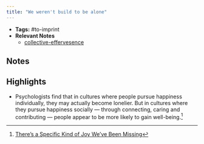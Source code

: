 ```yaml
---
title: "We weren't build to be alone"
---
```


- **Tags:** #to-imprint 
- **Relevant Notes**
	- [collective-effervesence](notes/sciences/psycho/collective-effervesence.md)

## Notes

## Highlights
- Psychologists find that in cultures where people pursue happiness individually, they may actually become lonelier. But in cultures where they pursue happiness socially — through connecting, caring and contributing — people appear to be more likely to gain well-being.[^1]
[^1]: [There’s a Specific Kind of Joy We’ve Been Missing](https://www-nytimes-com.cdn.ampproject.org/c/s/www.nytimes.com/2021/07/10/opinion/sunday/covid-group-emotions-happiness.amp.html)